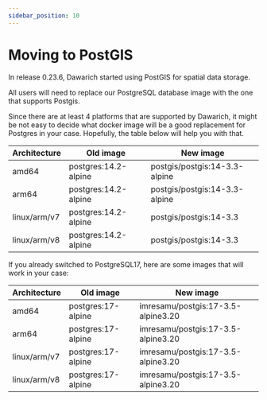 ```yaml
---
sidebar_position: 10
---
```


# Moving to PostGIS

In release 0.23.6, Dawarich started using PostGIS for spatial data storage.

All users will need to replace our PostgreSQL database image with the one that supports Postgis.

Since there are at least 4 platforms that are supported by Dawarich, it might be not easy to decide what docker image will be a good replacement for Postgres in your case. Hopefully, the table below will help you with that.

| Architecture | Old image | New image |
| ------------ | --------- | --------- |
| amd64        | postgres:14.2-alpine | postgis/postgis:14-3.3-alpine |
| arm64        | postgres:14.2-alpine | postgis/postgis:14-3.3-alpine |
| linux/arm/v7 | postgres:14.2-alpine | postgis/postgis:14-3.3 |
| linux/arm/v8 | postgres:14.2-alpine | postgis/postgis:14-3.3 |

If you already switched to PostgreSQL17, here are some images that will work in your case:

| Architecture | Old image | New image |
| ------------ | --------- | --------- |
| amd64        | postgres:17-alpine | imresamu/postgis:17-3.5-alpine3.20 |
| arm64        | postgres:17-alpine | imresamu/postgis:17-3.5-alpine3.20 |
| linux/arm/v7 | postgres:17-alpine | imresamu/postgis:17-3.5-alpine3.20 |
| linux/arm/v8 | postgres:17-alpine | imresamu/postgis:17-3.5-alpine3.20 |
